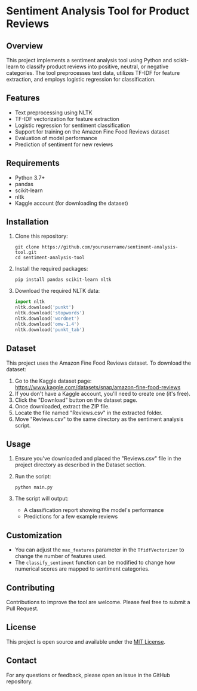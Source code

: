 # Sentiment Analysis Tool for Product Reviews

## Overview

This project implements a sentiment analysis tool using Python and scikit-learn to classify product reviews into positive, neutral, or negative categories. The tool preprocesses text data, utilizes TF-IDF for feature extraction, and employs logistic regression for classification.

## Features

- Text preprocessing using NLTK
- TF-IDF vectorization for feature extraction
- Logistic regression for sentiment classification
- Support for training on the Amazon Fine Food Reviews dataset
- Evaluation of model performance
- Prediction of sentiment for new reviews

## Requirements

- Python 3.7+
- pandas
- scikit-learn
- nltk
- Kaggle account (for downloading the dataset)

## Installation

1. Clone this repository:
   ```
   git clone https://github.com/yourusername/sentiment-analysis-tool.git
   cd sentiment-analysis-tool
   ```

2. Install the required packages:
   ```
   pip install pandas scikit-learn nltk
   ```

3. Download the required NLTK data:
   ```python
   import nltk
   nltk.download('punkt')
   nltk.download('stopwords')
   nltk.download('wordnet')
   nltk.download('omw-1.4')
   nltk.download('punkt_tab')
   ```

## Dataset

This project uses the Amazon Fine Food Reviews dataset. To download the dataset:

1. Go to the Kaggle dataset page: https://www.kaggle.com/datasets/snap/amazon-fine-food-reviews
2. If you don't have a Kaggle account, you'll need to create one (it's free).
3. Click the "Download" button on the dataset page.
4. Once downloaded, extract the ZIP file.
5. Locate the file named "Reviews.csv" in the extracted folder.
6. Move "Reviews.csv" to the same directory as the sentiment analysis script.

## Usage

1. Ensure you've downloaded and placed the "Reviews.csv" file in the project directory as described in the Dataset section.

2. Run the script:
   ```
   python main.py
   ```

3. The script will output:
   - A classification report showing the model's performance
   - Predictions for a few example reviews

## Customization

- You can adjust the `max_features` parameter in the `TfidfVectorizer` to change the number of features used.
- The `classify_sentiment` function can be modified to change how numerical scores are mapped to sentiment categories.

## Contributing

Contributions to improve the tool are welcome. Please feel free to submit a Pull Request.

## License

This project is open source and available under the [MIT License](LICENSE).

## Contact

For any questions or feedback, please open an issue in the GitHub repository.
